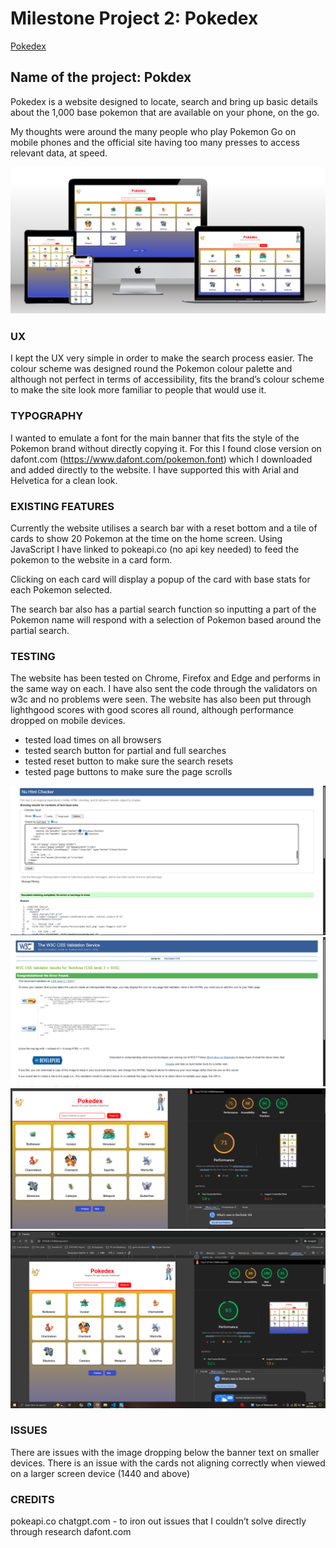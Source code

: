 # Milestone Project 2: Pokedex
[Pokedex](https://garyweeks.github.io/milestone-project-2---pokedex/)

## Name of the project: Pokdex

Pokedex is a website designed to locate, search and bring up basic details about the 1,000 base pokemon that are available on your phone, on the go.

My thoughts were around the many people who play Pokemon Go on mobile phones and the official site having too many presses to access relevant data, at speed.

![pokedex mockup](/documentation/mockup.png)

### UX

I kept the UX very simple in order to make the search process easier. The colour scheme was designed round the Pokemon colour palette and although not perfect in terms of accessibility, fits the brand’s colour scheme to make the site look more familiar to people that would use it.

### TYPOGRAPHY

I wanted to emulate a font for the main banner that fits the style of the Pokemon brand without directly copying it. For this I found close version on dafont.com (https://www.dafont.com/pokemon.font) which I downloaded and added directly to the website. I have supported this with Arial and Helvetica for a clean look.

### EXISTING FEATURES

Currently the website utilises a search bar with a reset bottom and a tile of cards to show 20 Pokemon at the time on the home screen. Using JavaScript I have linked to pokeapi.co (no api key needed) to feed the pokemon to the website in a card form.

Clicking on each card will display a popup of the card with base stats for each Pokemon selected.

The search bar also has a partial search function so inputting a part of the Pokemon name will respond with a selection of Pokemon based around the partial search.

### TESTING

The website has been tested on Chrome, Firefox and Edge and performs in the same way on each. I have also sent the code through the validators on w3c and no problems were seen. The website has also been put through lighthgood scores with good scores all round, although performance dropped on mobile devices.

- tested load times on all browsers
- tested search button for partial and full searches
- tested reset button to make sure the search resets
- tested page buttons to make sure the page scrolls

![W3C HTML validation](/documentation/htmlvalidation.png)
![W3C css validation](/documentation/cssvalidation.png)
![Lighhouse scores mobile](/documentation/lighthousemobile.png)
![Lighthouse scores desktop](/documentation/lighthhousedesktop.png)

### ISSUES

There are issues with the image dropping below the banner text on smaller devices.
There is an issue with the cards not aligning correctly when viewed on a larger screen device (1440 and above)

### CREDITS

pokeapi.co
chatgpt.com - to iron out issues that I couldn’t solve directly through research
dafont.com





